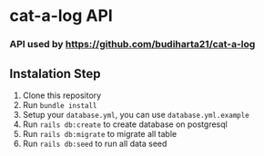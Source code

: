 # cat-a-log API

### API used by https://github.com/budiharta21/cat-a-log

## Instalation Step
1. Clone this repository
2. Run `bundle install`
3. Setup your `database.yml`, you can use `database.yml.example`
4. Run `rails db:create` to create database on postgresql
5. Run `rails db:migrate` to migrate all table
5. Run `rails db:seed` to run all data seed
